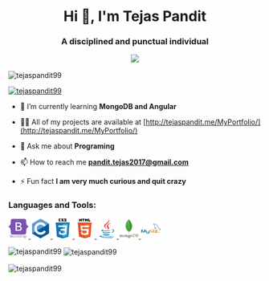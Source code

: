 <h1 align="center">Hi 👋, I'm Tejas Pandit</h1>
<h3 align="center">A disciplined and punctual individual</h3>
<p align="Center"> <img src="https://media1.giphy.com/media/WtTnAfZn6aVJfBzlN3/giphy.gif" /> </p>

<p align="left"> <img src="https://komarev.com/ghpvc/?username=tejaspandit99&label=Profile%20views&color=0e75b6&style=flat" alt="tejaspandit99" /> </p>

<p align="left"> <a href="https://github.com/ryo-ma/github-profile-trophy"><img src="https://github-profile-trophy.vercel.app/?username=tejaspandit99" alt="tejaspandit99" /></a> </p>

- 🌱 I’m currently learning **MongoDB and Angular**

- 👨‍💻 All of my projects are available at [http://tejaspandit.me/MyPortfolio/](http://tejaspandit.me/MyPortfolio/)

- 💬 Ask me about **Programing**

- 📫 How to reach me **pandit.tejas2017@gmail.com**

- ⚡ Fun fact **I am very much curious and quit crazy**


<h3 align="left">Languages and Tools:</h3>
<p align="left"> <a href="https://getbootstrap.com" target="_blank"> <img src="https://raw.githubusercontent.com/devicons/devicon/master/icons/bootstrap/bootstrap-plain-wordmark.svg" alt="bootstrap" width="40" height="40"/> </a> <a href="https://www.cprogramming.com/" target="_blank"> <img src="https://raw.githubusercontent.com/devicons/devicon/master/icons/c/c-original.svg" alt="c" width="40" height="40"/> </a> <a href="https://www.w3schools.com/css/" target="_blank"> <img src="https://raw.githubusercontent.com/devicons/devicon/master/icons/css3/css3-original-wordmark.svg" alt="css3" width="40" height="40"/> </a> <a href="https://www.w3.org/html/" target="_blank"> <img src="https://raw.githubusercontent.com/devicons/devicon/master/icons/html5/html5-original-wordmark.svg" alt="html5" width="40" height="40"/> </a> <a href="https://www.java.com" target="_blank"> <img src="https://raw.githubusercontent.com/devicons/devicon/master/icons/java/java-original.svg" alt="java" width="40" height="40"/> </a> <a href="https://www.mongodb.com/" target="_blank"> <img src="https://raw.githubusercontent.com/devicons/devicon/master/icons/mongodb/mongodb-original-wordmark.svg" alt="mongodb" width="40" height="40"/> </a> <a href="https://www.mysql.com/" target="_blank"> <img src="https://raw.githubusercontent.com/devicons/devicon/master/icons/mysql/mysql-original-wordmark.svg" alt="mysql" width="40" height="40"/> </a> </p>

<p><img align="left" src="https://github-readme-stats.vercel.app/api/top-langs?username=tejaspandit99&show_icons=true&locale=en&layout=compact" alt="tejaspandit99" /></p>

<p>&nbsp;<img align="center" src="https://github-readme-stats.vercel.app/api?username=tejaspandit99&show_icons=true&locale=en" alt="tejaspandit99" /></p>

<p><img align="center" src="https://github-readme-streak-stats.herokuapp.com/?user=tejaspandit99&" alt="tejaspandit99" /></p>

